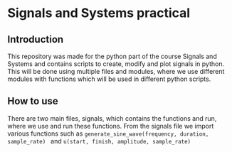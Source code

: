 # Signals and Systems practical
## Introduction
This repository was made for the python part of the course Signals and Systems and 
contains scripts to create, modify and plot signals in python.
This will be done using multiple files and modules, where we use different 
modules with functions which will be used in different python scripts.

## How to use
There are two main files, signals, which contains the functions and run, where 
we use and run these functions. From the signals file we import various functions
such as ```generate_sine_wave(frequency, duration, sample_rate) ``` and ```u(start, finish, amplitude, sample_rate)```
